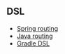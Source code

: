 ## DSL

* [Spring routing](https://github.com/jntakpe/release-monitor/blob/2c7b164851b332634a406859d588bb8ccd5c8470/src/main/kotlin/com/github/jntakpe/releasemonitor/config/RoutesConfiguration.kt#L15)
* [Java routing](https://github.com/jntakpe/release-monitor-java/blob/3f2439555a14933e3f51cfeb6ebc2cfd936e2750/src/main/java/com/github/jntakpe/releasemonitorjava/config/RoutesConfiguration.java#L27)
* [Gradle DSL](https://github.com/jntakpe/release-monitor/blob/master/build.gradle.kts)

